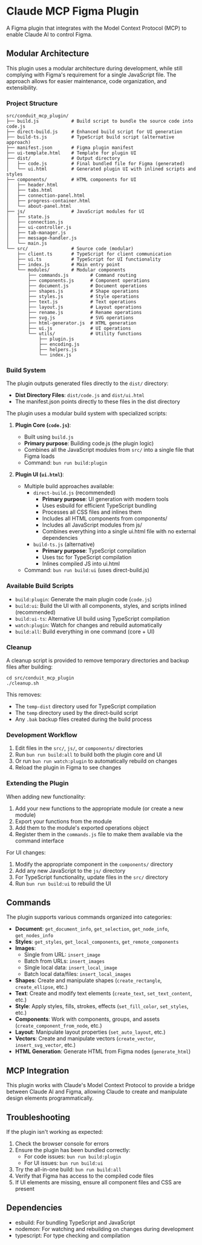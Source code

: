 # Claude MCP Figma Plugin

A Figma plugin that integrates with the Model Context Protocol (MCP) to enable Claude AI to control Figma.

## Modular Architecture

This plugin uses a modular architecture during development, while still complying with Figma's requirement for a single JavaScript file. The approach allows for easier maintenance, code organization, and extensibility.

### Project Structure

```
src/conduit_mcp_plugin/
├── build.js            # Build script to bundle the source code into code.js
├── direct-build.js     # Enhanced build script for UI generation
├── build-ts.js         # TypeScript build script (alternative approach)
├── manifest.json       # Figma plugin manifest
├── ui-template.html    # Template for plugin UI
├── dist/               # Output directory 
│   ├── code.js         # Final bundled file for Figma (generated)
│   └── ui.html         # Generated plugin UI with inlined scripts and styles
├── components/         # HTML components for UI
│   ├── header.html
│   ├── tabs.html
│   ├── connection-panel.html
│   ├── progress-container.html
│   └── about-panel.html
├── js/                 # JavaScript modules for UI
│   ├── state.js
│   ├── connection.js
│   ├── ui-controller.js
│   ├── tab-manager.js
│   ├── message-handler.js
│   └── main.js
└── src/                # Source code (modular)
    ├── client.ts       # TypeScript for client communication
    ├── ui.ts           # TypeScript for UI functionality
    ├── index.js        # Main entry point
    └── modules/        # Modular components
        ├── commands.js        # Command routing
        ├── components.js      # Component operations
        ├── document.js        # Document operations
        ├── shapes.js          # Shape operations
        ├── styles.js          # Style operations
        ├── text.js            # Text operations
        ├── layout.js          # Layout operations
        ├── rename.js          # Rename operations
        ├── svg.js             # SVG operations
        ├── html-generator.js  # HTML generation
        ├── ui.js              # UI operations
        └── utils/             # Utility functions
            ├── plugin.js
            ├── encoding.js
            ├── helpers.js
            └── index.js
```

### Build System

The plugin outputs generated files directly to the `dist/` directory:

- **Dist Directory Files**: `dist/code.js` and `dist/ui.html`
- The manifest.json points directly to these files in the dist directory

The plugin uses a modular build system with specialized scripts:

1. **Plugin Core (`code.js`)**: 
   - Built using `build.js`
   - **Primary purpose**: Building code.js (the plugin logic)
   - Combines all the JavaScript modules from `src/` into a single file that Figma loads
   - Command: `bun run build:plugin`

2. **Plugin UI (`ui.html`)**: 
   - Multiple build approaches available:
     - `direct-build.js` (recommended)
       - **Primary purpose**: UI generation with modern tools
       - Uses esbuild for efficient TypeScript bundling
       - Processes all CSS files and inlines them
       - Includes all HTML components from components/
       - Includes all JavaScript modules from js/
       - Combines everything into a single ui.html file with no external dependencies
     - `build-ts.js` (alternative)
       - **Primary purpose**: TypeScript compilation
       - Uses tsc for TypeScript compilation
       - Inlines compiled JS into ui.html
   - Command: `bun run build:ui` (uses direct-build.js)

### Available Build Scripts

- `build:plugin`: Generate the main plugin code (`code.js`)
- `build:ui`: Build the UI with all components, styles, and scripts inlined (recommended)
- `build:ui-ts`: Alternative UI build using TypeScript compilation
- `watch:plugin`: Watch for changes and rebuild automatically
- `build:all`: Build everything in one command (core + UI)

### Cleanup

A cleanup script is provided to remove temporary directories and backup files after building:

```
cd src/conduit_mcp_plugin
./cleanup.sh
```

This removes:
- The `temp-dist` directory used for TypeScript compilation
- The `temp` directory used by the direct-build script
- Any `.bak` backup files created during the build process

### Development Workflow

1. Edit files in the `src/`, `js/`, or `components/` directories
2. Run `bun run build:all` to build both the plugin core and UI
3. Or run `bun run watch:plugin` to automatically rebuild on changes
4. Reload the plugin in Figma to see changes

### Extending the Plugin

When adding new functionality:

1. Add your new functions to the appropriate module (or create a new module)
2. Export your functions from the module
3. Add them to the module's exported operations object
4. Register them in the `commands.js` file to make them available via the command interface

For UI changes:
1. Modify the appropriate component in the `components/` directory
2. Add any new JavaScript to the `js/` directory
3. For TypeScript functionality, update files in the `src/` directory
4. Run `bun run build:ui` to rebuild the UI

## Commands

The plugin supports various commands organized into categories:

- **Document**: `get_document_info`, `get_selection`, `get_node_info`, `get_nodes_info`
- **Styles**: `get_styles`, `get_local_components`, `get_remote_components`
- **Images**: 
  - Single from URL: `insert_image`
  - Batch from URLs: `insert_images`
  - Single local data: `insert_local_image`
  - Batch local data/files: `insert_local_images`
- **Shapes**: Create and manipulate shapes (`create_rectangle`, `create_ellipse`, etc.)
- **Text**: Create and modify text elements (`create_text`, `set_text_content`, etc.)
- **Style**: Apply styles, fills, strokes, effects (`set_fill_color`, `set_styles`, etc.)
- **Components**: Work with components, groups, and assets (`create_component_from_node`, etc.)
- **Layout**: Manipulate layout properties (`set_auto_layout`, etc.)
- **Vectors**: Create and manipulate vectors (`create_vector`, `insert_svg_vector`, etc.)
- **HTML Generation**: Generate HTML from Figma nodes (`generate_html`)

## MCP Integration

This plugin works with Claude's Model Context Protocol to provide a bridge between Claude AI and Figma, allowing Claude to create and manipulate design elements programmatically.

## Troubleshooting

If the plugin isn't working as expected:

1. Check the browser console for errors
2. Ensure the plugin has been bundled correctly:
   - For code issues: `bun run build:plugin`
   - For UI issues: `bun run build:ui`
3. Try the all-in-one build: `bun run build:all`
4. Verify that Figma has access to the compiled code files
5. If UI elements are missing, ensure all component files and CSS are present

## Dependencies

- esbuild: For bundling TypeScript and JavaScript
- nodemon: For watching and rebuilding on changes during development
- typescript: For type checking and compilation
